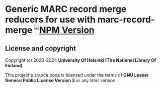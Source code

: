 # Generic MARC record merge reducers for use with marc-record-merge [![NPM Version](https://img.shields.io/npm/v/@natlibfi/melinda-marc-record-merge-reducers.svg)](https://npmjs.org/package/@natlibfi/melinda-marc-record-merge-reducers)

## License and copyright

Copyright (c) 2020-2024 **University Of Helsinki (The National Library Of Finland)**

This project's source code is licensed under the terms of **GNU Lesser General Public License Version 3** or any later version.

